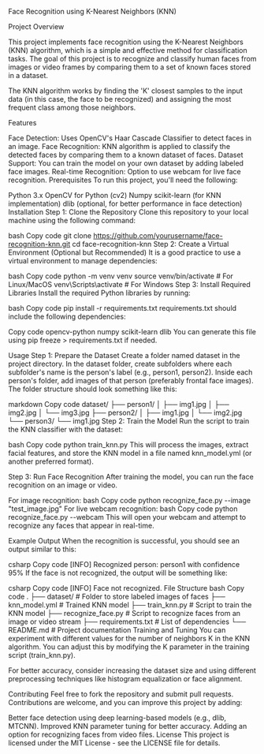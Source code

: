 Face Recognition using K-Nearest Neighbors (KNN)


Project Overview

This project implements face recognition using the K-Nearest Neighbors (KNN) algorithm, which is a simple and effective method for classification tasks. The goal of this project is to recognize and classify human faces from images or video frames by comparing them to a set of known faces stored in a dataset.


The KNN algorithm works by finding the 'K' closest samples to the input data (in this case, the face to be recognized) and assigning the most frequent class among those neighbors.


Features

Face Detection: Uses OpenCV's Haar Cascade Classifier to detect faces in an image.
Face Recognition: KNN algorithm is applied to classify the detected faces by comparing them to a known dataset of faces.
Dataset Support: You can train the model on your own dataset by adding labeled face images.
Real-time Recognition: Option to use webcam for live face recognition.
Prerequisites
To run this project, you'll need the following:

Python 3.x
OpenCV for Python (cv2)
Numpy
scikit-learn (for KNN implementation)
dlib (optional, for better performance in face detection)
Installation
Step 1: Clone the Repository
Clone this repository to your local machine using the following command:

bash
Copy code
git clone https://github.com/yourusername/face-recognition-knn.git
cd face-recognition-knn
Step 2: Create a Virtual Environment (Optional but Recommended)
It is a good practice to use a virtual environment to manage dependencies:

bash
Copy code
python -m venv venv
source venv/bin/activate   # For Linux/MacOS
venv\Scripts\activate      # For Windows
Step 3: Install Required Libraries
Install the required Python libraries by running:

bash
Copy code
pip install -r requirements.txt
requirements.txt should include the following dependencies:

Copy code
opencv-python
numpy
scikit-learn
dlib
You can generate this file using pip freeze > requirements.txt if needed.

Usage
Step 1: Prepare the Dataset
Create a folder named dataset in the project directory.
In the dataset folder, create subfolders where each subfolder's name is the person's label (e.g., person1, person2).
Inside each person's folder, add images of that person (preferably frontal face images).
The folder structure should look something like this:

markdown
Copy code
dataset/
├── person1/
│   ├── img1.jpg
│   ├── img2.jpg
│   └── img3.jpg
├── person2/
│   ├── img1.jpg
│   └── img2.jpg
└── person3/
    └── img1.jpg
Step 2: Train the Model
Run the script to train the KNN classifier with the dataset:

bash
Copy code
python train_knn.py
This will process the images, extract facial features, and store the KNN model in a file named knn_model.yml (or another preferred format).

Step 3: Run Face Recognition
After training the model, you can run the face recognition on an image or video.

For image recognition:
bash
Copy code
python recognize_face.py --image "test_image.jpg"
For live webcam recognition:
bash
Copy code
python recognize_face.py --webcam
This will open your webcam and attempt to recognize any faces that appear in real-time.

Example Output
When the recognition is successful, you should see an output similar to this:

csharp
Copy code
[INFO] Recognized person: person1 with confidence 95%
If the face is not recognized, the output will be something like:

csharp
Copy code
[INFO] Face not recognized.
File Structure
bash
Copy code
.
├── dataset/                # Folder to store labeled images of faces
├── knn_model.yml           # Trained KNN model
├── train_knn.py            # Script to train the KNN model
├── recognize_face.py       # Script to recognize faces from an image or video stream
├── requirements.txt        # List of dependencies
└── README.md               # Project documentation
Training and Tuning
You can experiment with different values for the number of neighbors K in the KNN algorithm. You can adjust this by modifying the K parameter in the training script (train_knn.py).

For better accuracy, consider increasing the dataset size and using different preprocessing techniques like histogram equalization or face alignment.

Contributing
Feel free to fork the repository and submit pull requests. Contributions are welcome, and you can improve this project by adding:

Better face detection using deep learning-based models (e.g., dlib, MTCNN).
Improved KNN parameter tuning for better accuracy.
Adding an option for recognizing faces from video files.
License
This project is licensed under the MIT License - see the LICENSE file for details.
